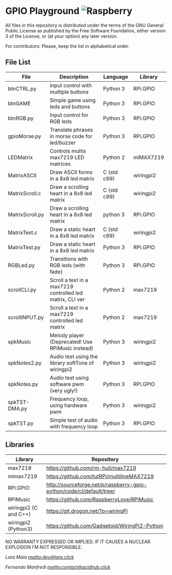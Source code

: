# GPIO Playground ![Raspberry](http://acidhub.click/imghp/Diversas/Rasp_turn_around.gif "Raspberry")

All files in this repository is distributed under the terms of the GNU General Public License
as published by the Free Software Foundation, either version 3 of the License, or
(at your option) any later version.

For contributors: Please, keep the list in alphabetical order.

## File List

| File            | Description                                               | Language      | Library    |
|-----------------|-----------------------------------------------------------|---------------|------------|
| btnCTRL.py      | Input control with multiple buttons                       | Python 3      | RPi.GPIO   |
| btnGAME         | Simple game using leds and buttons                        | Python 3      | RPi.GPIO   |
| btnRGB.py       | Input control for RGB leds                                | Python 3      | RPi.GPIO   |
| gpioMorse.py    | Translate phrases in morse code for led/buzzer            | Python 3      | RPi.GPIO   |
| LEDMatrix       | Controls multis max7219 LED matrices                      | Python 2      | mlMAX7219  |
| MatrixASCII     | Draw ASCII forms in a 8x8 led matrix                      | C (std c99)   | wiringpi2  |
| MatrixScroll.c  | Draw a scrolling heart in a 8x8 led matrix                | C (std c99)   | wiringpi2  |
| MatrixScroll.py | Draw a scrolling heart in a 8x8 led matrix                | python 3      | RPi.GPIO   |
| MatrixTest.c    | Draw a static heart in a 8x8 led matrix                   | C (std c99)   | wiringpi2  |
| MatrixTest.py   | Draw a static heart in a 8x8 led matrix                   | Python 3      | RPi.GPIO   |
| RGBLed.py       | Transitions with RGB leds (with fade)                     | Python 3      | RPi.GPIO   |
| scrollCLI.py    | Scroll a text in a max7219 controlled led matrix, CLI ver | Python 2      | max7219    |
| scrollINPUT.py  | Scroll a text in a max7219 controlled led matrix          | Python 2      | max7219    |
| spkMusic        | Melody player (Deprecated! Use RPiMusic instead)          | Python 3      | wiringpi2  |
| spkNotes2.py    | Audio test using the library softTone of wiringpi2        | Python 3      | wiringpi2  |
| spkNotes.py     | Audio test using software pwm (very ugly!)                | Python 3      | RPi.GPIO   |
| spkTST-DMA.py   | Frequency loop, using hardware pwm                        | Python 3      | wiringpi2  |
| spkTST.py       | Simple test of audio with frequency loop                  | Python 3      | RPi.GPIO   |

## Libraries
| Library                 | Repository                                                                     |
|-------------------------|--------------------------------------------------------------------------------|
| max7219                 | https://github.com/rm-hull/max7219                                             |
| mlmax7219               | https://github.com/tutRPi/multilineMAX7219                                     |
| RPi.GPIO                | http://sourceforge.net/p/raspberry-gpio-python/code/ci/default/tree/           |
| RPiMusic                | https://github.com/RaspberryLove/RPiMusic                                      |
| wiringpi2 (C and C++)   | https://git.drogon.net/?p=wiringPi                                             |
| wiringpi2 (Python3)     | https://github.com/Gadgetoid/WiringPi2-Python                                  |


NO WARRANTY EXPRESSED OR IMPLIED. IF IT CAUSES A NUCLEAR EXPLOSION I'M NOT RESPONSIBLE.

_Lara Maia <mailto:dev@lara.click>_

_Fernando Manfredi <mailto:contact@acidhub.click>_
